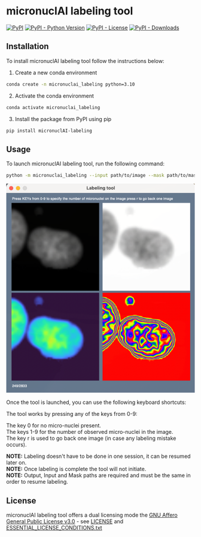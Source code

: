 # micronuclAI labeling tool
[![PyPI](https://img.shields.io/pypi/v/micronuclAI_labeling?style=flat-square)](https://pypi.org/project/micronuclAI_labeling/)
[![PyPI - Python Version](https://img.shields.io/pypi/pyversions/micronuclAI_labeling?style=flat-square)](https://pypi.org/project/micronuclAI_labeling/)
[![PyPI - License](https://img.shields.io/pypi/l/micronuclAI_labeling?style=flat-square)](https://pypi.org/project/micronuclAI_labeling/)
[![PyPI - Downloads](https://img.shields.io/pypi/dm/micronuclAI_labeling?style=flat-square)](https://pypi.org/project/micronuclAI_labeling/)

## Installation
To install micronuclAI labeling tool follow the instructions below:

1. Create a new conda environment
``` bash
conda create -n micronuclai_labeling python=3.10
```

2. Activate the conda environment
``` bash
conda activate micronuclai_labeling
```

3. Install the package from PyPI using pip
``` bash
pip install micronuclAI-labeling
```

## Usage

To launch micronuclAI labeling tool, run the following command:

``` bash
python -m micronuclai_labeling --input path/to/image --mask path/to/mask --out path/to/outfile.csv
```

![screenshot.png](images%2Fscreenshot.png)

Once the tool is launched, you can use the following keyboard shortcuts:

The tool works by pressing any of the keys from 0-9:

The key 0 for no micro-nuclei present.  
The keys 1-9 for the number of observed micro-nuclei in the image.  
The key r is used to go back one image (in case any labeling mistake occurs).  

**NOTE:** Labeling doesn't have to be done in one session, it can be resumed later on.  
**NOTE:** Once labeling is complete the tool will not initiate.  
**NOTE:** Output, Input and Mask paths are required and must be the same in order to resume labeling.

## License

micronuclAI labeling tool offers a dual licensing mode the [GNU Affero General Public License v3.0](LICENSE) - see [LICENSE](LICENSE) and [ESSENTIAL_LICENSE_CONDITIONS.txt](ESSENTIAL_LICENSE_CONDITIONS.txt)
